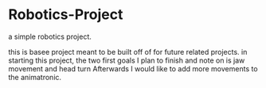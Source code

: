 # Robotics-Project
a simple robotics project. 

this is basee project meant to be built off of for future related projects.
in starting this project, the two first goals I plan to finish and note on is jaw movement and head turn
Afterwards I would like to add more movements to the animatronic.



